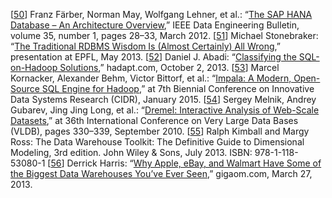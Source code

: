 [[50](ch03.html#Farber2012tw-marker)] Franz Färber, Norman May, Wolfgang Lehner, et al.:
“[The SAP HANA Database – An Architecture Overview](http://sites.computer.org/debull/A12mar/hana.pdf),”
IEEE Data Engineering Bulletin, volume 35, number 1, pages 28–33, March 2012. [[51](ch03.html#OneSizeFitsNone2013vw-marker)] Michael Stonebraker:
“[The Traditional RDBMS Wisdom Is (Almost Certainly) All
Wrong](http://slideshot.epfl.ch/talks/166),” presentation at EPFL, May 2013. [[52](ch03.html#Abadi2013vf-marker)] Daniel J. Abadi:
“[Classifying
the SQL-on-Hadoop Solutions](https://web.archive.org/web/20150622074951/http://hadapt.com/blog/2013/10/02/classifying-the-sql-on-hadoop-solutions/),” hadapt.com, October 2, 2013. [[53](ch03.html#Kornacker2015uv_ch3-marker)] Marcel Kornacker, Alexander Behm, Victor Bittorf, et al.:
“[Impala: A Modern, Open-Source SQL Engine
for Hadoop](http://pandis.net/resources/cidr15impala.pdf),” at 7th Biennial Conference on Innovative Data Systems
Research (CIDR), January 2015. [[54](ch03.html#Melnik2010up-marker)] Sergey Melnik, Andrey Gubarev, Jing Jing Long, et al.:
“[Dremel: Interactive Analysis of Web-Scale
Datasets](http://research.google.com/pubs/pub36632.html),” at 36th International Conference on Very Large Data Bases (VLDB), pages
330–339, September 2010. [[55](ch03.html#Kimball2013tb_ch3-marker)] Ralph Kimball and Margy Ross:
The Data Warehouse Toolkit: The Definitive Guide to Dimensional Modeling,
3rd edition. John Wiley & Sons, July 2013. ISBN: 978-1-118-53080-1 [[56](ch03.html#Harris2013un-marker)] Derrick Harris:
“[Why
Apple, eBay, and Walmart Have Some of the Biggest Data Warehouses You’ve Ever Seen](http://gigaom.com/2013/03/27/why-apple-ebay-and-walmart-have-some-of-the-biggest-data-warehouses-youve-ever-seen/),”
gigaom.com, March 27, 2013.